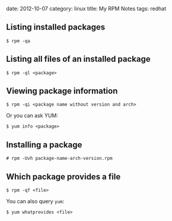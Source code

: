 date:    2012-10-07
category: linux
title: My RPM Notes
tags: redhat

## Listing installed packages
    $ rpm -qa

## Listing all files of an installed package
    $ rpm -ql <package>

## Viewing package information
    $ rpm -qi <package name without version and arch>

Or you can ask YUM:

    $ yum info <package>

## Installing a package
    # rpm -Uvh package-name-arch-version.rpm


## Which package provides a file

```
$ rpm -qf <file>
```

You can also query `yum`:
```
$ yum whatprovides <file>
```
